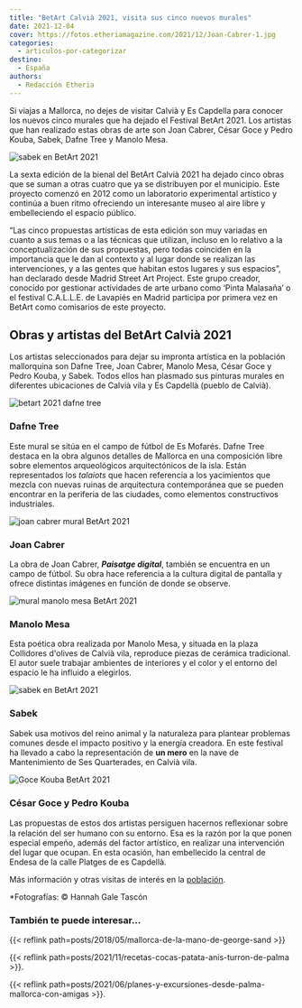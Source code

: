 ```yaml
---
title: "BetArt Calvià 2021, visita sus cinco nuevos murales"
date: 2021-12-04
cover: https://fotos.etheriamagazine.com/2021/12/Joan-Cabrer-1.jpg
categories: 
  - articulos-por-categorizar
destino: 
  - España
authors: 
  - Redacción Etheria
---
```


Si viajas a Mallorca, no dejes de visitar Calvià y Es Capdella para conocer los nuevos cinco murales que ha dejado el Festival BetArt 2021. Los artistas que han realizado estas obras de arte son Joan Cabrer, César Goce y Pedro Kouba, Sabek, Dafne Tree y Manolo Mesa.

![sabek en BetArt 2021](https://fotos.etheriamagazine.com/2021/12/Sabek-BetArt-2021.jpg "Mural de Sabek en BetArt 2021.")

La sexta edición de la bienal del BetArt Calvià 2021 ha dejado cinco obras que se suman 
a otras cuatro que ya se distribuyen por el municipio. Este proyecto comenzó en 2012 
como un laboratorio experimental artístico y continúa a buen ritmo ofreciendo un 
interesante museo al aire libre y embelleciendo el espacio público. 

“Las cinco propuestas artísticas de esta edición son muy variadas en cuanto a sus temas 
o a las técnicas que utilizan, incluso en lo relativo a la conceptualización de sus 
propuestas, pero todas coinciden en la importancia que le dan al contexto y al lugar 
donde se realizan las intervenciones, y a las gentes que habitan estos lugares y sus 
espacios”, han declarado desde Madrid Street Art Project. Este grupo creador, conocido 
por gestionar actividades de arte urbano como ‘Pinta Malasaña’ o el festival C.A.L.L.E. 
de Lavapiés en Madrid participa por primera vez en BetArt como comisarios de este 
proyecto. 

## Obras y artistas del BetArt Calvià 2021

Los artistas seleccionados para dejar su impronta artística en la población mallorquina 
son Dafne Tree, Joan Cabrer, Manolo Mesa, César Goce y Pedro Kouba, y Sabek. Todos ellos 
han plasmado sus pinturas murales en diferentes ubicaciones de Calvià vila y Es Capdellà 
(pueblo de Calvià). 

![betart 2021 dafne tree](https://fotos.etheriamagazine.com/2021/12/Dafne-Tree.jpg "Mural de Dafne Tree.")

### Dafne Tree

Este mural se sitúa en el campo de fútbol de Es Mofarés. Dafne Tree destaca en la obra 
algunos detalles de Mallorca en una composición libre sobre elementos arqueológicos 
arquitectónicos de la isla. Están representados los _talaiots_ que hacen referencia a 
los yacimientos que mezcla con nuevas ruinas de arquitectura contemporánea que se pueden 
encontrar en la periferia de las ciudades, como elementos constructivos industriales. 

![joan cabrer mural BetArt 2021](https://fotos.etheriamagazine.com/2021/12/Joan-Cabrer.jpg "Mural de Joan Cabrer en un campo de fútbol.")

### Joan Cabrer

La obra de Joan Cabrer, **_Paisatge digital_**, también se encuentra en un campo de 
fútbol. Su obra hace referencia a la cultura digital de pantalla y ofrece distintas 
imágenes en función de donde se observe. 

![mural manolo mesa BetArt 2021](https://fotos.etheriamagazine.com/2021/12/Manolo-Mesa.jpg "Mural de Manolo Mesa en BetArt 2021.")

### Manolo Mesa

Esta poética obra realizada por Manolo Mesa, y situada en la plaza Collidores d'olives 
de Calvià vila, reproduce piezas de cerámica tradicional. El autor suele trabajar 
ambientes de interiores y el color y el entorno del espacio le ha influido a elegirlos. 

![sabek en BetArt 2021](https://fotos.etheriamagazine.com/2021/12/Sabek.jpg "Mural de Sabek en BetArt 2021.")

### Sabek

Sabek usa motivos del reino animal y la naturaleza para plantear problemas comunes desde 
el impacto positivo y la energía creadora. En este festival ha llevado a cabo la 
representación de **un mero** en la nave de Mantenimiento de Ses Quarterades, en Calvià 
vila. 

![Goce Kouba BetArt 2021](https://fotos.etheriamagazine.com/2021/12/Goce-Kouba.jpg "Mural de César Goce y Pedro Kouba en BetArt 2021.")

### César Goce y Pedro Kouba

Las propuestas de estos dos artistas persiguen hacernos reﬂexionar sobre la relación del 
ser humano con su entorno. Esa es la razón por la que ponen especial empeño, además del 
factor artístico, en realizar una intervención del lugar que ocupan. En esta ocasión, 
han embellecido la central de Endesa de la calle Platges de es Capdellà. 

Más información y otras visitas de interés en la [población](http://www.calvia.com/). 

\*Fotografías: © Hannah Gale Tascón 

### También te puede interesar...

{{< reflink path=posts/2018/05/mallorca-de-la-mano-de-george-sand >}} 

{{< reflink path=posts/2021/11/recetas-cocas-patata-anis-turron-de-palma >}}. 

{{< reflink path=posts/2021/06/planes-y-excursiones-desde-palma-mallorca-con-amigas >}}.
